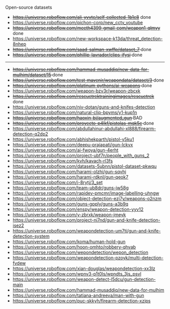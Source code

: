 Open-source datasets

* <del> https://universe.roboflow.com/ali-yvvte/self-collected-1b1c8</del> done
* https://universe.roboflow.com/pichon-corp/new_cctv_youtube
* <del> https://universe.roboflow.com/meeth4399-gmail-com/weapon1-qlmvy </del> done
* https://universe.roboflow.com/new-workspace-k13da/threat_detection-8nhep
* <del> https://universe.roboflow.com/saad-salman-xwffp/dataset_7 </del> done
* <del> https://universe.roboflow.com/phillip-lavrador/clips-ifysi </del> done
---
* <del> https://universe.roboflow.com/hammad-musaddiq/new-data-for-mulhim/dataset/15 </del> done 
* <del> https://universe.roboflow.com/test-mavenir/weapondata/dataset/3 </del> done
* <del> https://universe.roboflow.com/platinum-pythons/ai-weapons </del> done
* https://universe.roboflow.com/weapon-bzv3r/weapon-zbcxk
* <del> https://universe.roboflow.com/rescuetrektrainingimages/rescuetrek </del> done
* https://universe.roboflow.com/niv-dotan/guns-and-knifes-detection
* https://universe.roboflow.com/natural-clip-bpyms/y1-kup1n
* <del> https://universe.roboflow.com/haoxin-bi/augmented_gun </del> BAD
* <del> https://universe.roboflow.com/proyecto-p4lkf/pistolas-mqk5c </del> done
* https://universe.roboflow.com/abdullahinur-abdullahi-xl888/firearm-detection-q2dp2
* https://universe.roboflow.com/abhishekparth/pistol-y5ku1
* https://universe.roboflow.com/deepu-prajapati/gun-lckvx
* https://universe.roboflow.com/ai-fwoya/gun-4erht
* https://universe.roboflow.com/project-ubf7n/people_with_guns_2
* https://universe.roboflow.com/kvh/kavach-rl3fs
* https://universe.roboflow.com/datasets-5ubnn/pistol-dataset-pkwqu
* https://universe.roboflow.com/harami-olzhi/gun-sqvhj
* https://universe.roboflow.com/harami-rdknl/gun-qeok7
* https://universe.roboflow.com/j-8rytj/3_set
* https://universe.roboflow.com/team-ub8dr/guns-jw58g
* https://universe.roboflow.com/rapidev-pmcmr/image-labelling-uhngw
* https://universe.roboflow.com/object-detection-ezj7y/weapons-o2nzm
* https://universe.roboflow.com/guns-gpply/guns-a3b9q
* https://universe.roboflow.com/enspy/weapon-detection-yyv12
* https://universe.roboflow.com/y-zbrxk/weapon-jmeyk
* https://universe.roboflow.com/project-ni7nd/gun-and-knife-detection-isez2
* https://universe.roboflow.com/weapondetection-um7tj/gun-and-knife-detection-system
* https://universe.roboflow.com/koma/human-hold-gun
* https://universe.roboflow.com/hoon-omhto/robbery-qhvab
* https://universe.roboflow.com/wepondetection/wepon_detection
* https://universe.roboflow.com/weapondetection-pzoyk/multi-detection-fvdew
* https://universe.roboflow.com/xian-douglas/weapondetection-xx3lz
* https://universe.roboflow.com/wpnv3-p1t0ls/wpndts_3js_psvl
* https://universe.roboflow.com/weapon-detect-l5dcu/gun-detection-main
* https://universe.roboflow.com/hammad-musaddiq/new-data-for-mulhim
* https://universe.roboflow.com/tatiana-andreeva/man-with-gun
* https://universe.roboflow.com/puc-skkyh/firearm-detection-xzips
